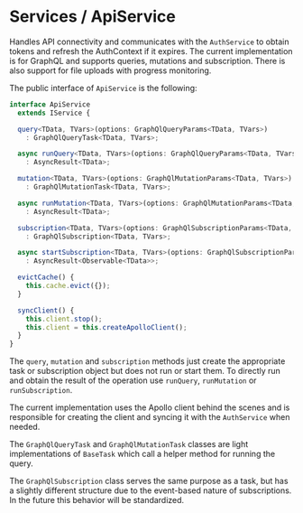 # Services / ApiService
Handles API connectivity and communicates with the `AuthService` to obtain tokens and refresh the AuthContext if it expires. The current implementation is for GraphQL and supports queries, mutations and subscription. There is also support for file uploads with progress monitoring.

The public interface of `ApiService` is the following:

```ts
interface ApiService 
  extends IService {

  query<TData, TVars>(options: GraphQlQueryParams<TData, TVars>)
    : GraphQlQueryTask<TData, TVars>;

  async runQuery<TData, TVars>(options: GraphQlQueryParams<TData, TVars>)
    : AsyncResult<TData>;

  mutation<TData, TVars>(options: GraphQlMutationParams<TData, TVars>)
    : GraphQlMutationTask<TData, TVars>;

  async runMutation<TData, TVars>(options: GraphQlMutationParams<TData, TVars>)
    : AsyncResult<TData>;

  subscription<TData, TVars>(options: GraphQlSubscriptionParams<TData, TVars>)
    : GraphQlSubscription<TData, TVars>;

  async startSubscription<TData, TVars>(options: GraphQlSubscriptionParams<TData, TVars>)
    : AsyncResult<Observable<TData>>;

  evictCache() {
    this.cache.evict({});
  }

  syncClient() {
    this.client.stop();
    this.client = this.createApolloClient();
  }
}
```

The `query`, `mutation` and `subscription` methods just create the appropriate task or subscription object but does not run or start them. To directly run and obtain the result of the operation use `runQuery`, `runMutation` or `runSubscription`.

The current implementation uses the Apollo client behind the scenes and is responsible for creating the client and syncing it with the `AuthService` when needed.

The `GraphQlQueryTask` and `GraphQlMutationTask` classes are light implementations of `BaseTask` which call a helper method for running the query. 

The `GraphQlSubscription` class serves the same purpose as a task, but has a slightly different structure due to the event-based nature of subscriptions. In the future this behavior will be standardized.